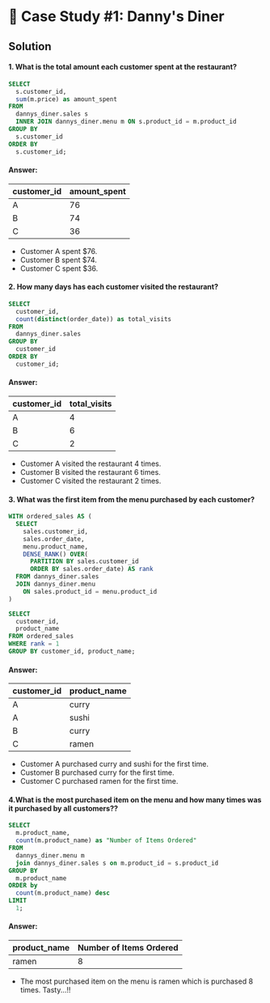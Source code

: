 # 🍜 Case Study #1: Danny's Diner

## Solution

#### 1. What is the total amount each customer spent at the restaurant?  
````sql
SELECT
  s.customer_id,
  sum(m.price) as amount_spent
FROM
  dannys_diner.sales s
  INNER JOIN dannys_diner.menu m ON s.product_id = m.product_id
GROUP BY
  s.customer_id
ORDER BY
  s.customer_id;
````
#### Answer:
| customer_id  | amount_spent |
| -------------| ------------ | 
|      A       |      76      | 
|      B       |      74      | 
|      C       |      36      | 

- Customer A spent $76.
- Customer B spent $74.
- Customer C spent $36.

#### 2. How many days has each customer visited the restaurant?  
````sql
SELECT
  customer_id,
  count(distinct(order_date)) as total_visits
FROM
  dannys_diner.sales
GROUP BY
  customer_id
ORDER BY
  customer_id;
````
#### Answer:
| customer_id  | total_visits |
| -------------| ------------ | 
|      A       |      4       | 
|      B       |      6       | 
|      C       |      2       | 

- Customer A visited the restaurant 4 times.
- Customer B visited the restaurant 6 times.
- Customer C visited the restaurant 2 times.

#### 3. What was the first item from the menu purchased by each customer?  
````sql
WITH ordered_sales AS (
  SELECT 
    sales.customer_id, 
    sales.order_date, 
    menu.product_name,
    DENSE_RANK() OVER(
      PARTITION BY sales.customer_id 
      ORDER BY sales.order_date) AS rank
  FROM dannys_diner.sales
  JOIN dannys_diner.menu
    ON sales.product_id = menu.product_id
)

SELECT 
  customer_id, 
  product_name
FROM ordered_sales
WHERE rank = 1
GROUP BY customer_id, product_name;
````
#### Answer:

| customer_id | product_name |
| ----------- | ------------ |
| A           | curry        |
| A           | sushi        |
| B           | curry        |
| C           | ramen        |

- Customer A purchased curry and sushi for the first time.
- Customer B purchased curry for the first time.
- Customer C purchased ramen for the first time.

#### 4.What is the most purchased item on the menu and how many times was it purchased by all customers??  
````sql
SELECT
  m.product_name,
  count(m.product_name) as "Number of Items Ordered"
FROM
  dannys_diner.menu m
  join dannys_diner.sales s on m.product_id = s.product_id
GROUP BY
  m.product_name
ORDER by
  count(m.product_name) desc
LIMIT
  1;
````
#### Answer:

| product_name | Number of Items Ordered |
| ------------ | ----------------------- |
| ramen        | 8                       |

- The most purchased item on the menu is ramen which is purchased 8 times.
 Tasty...!!






